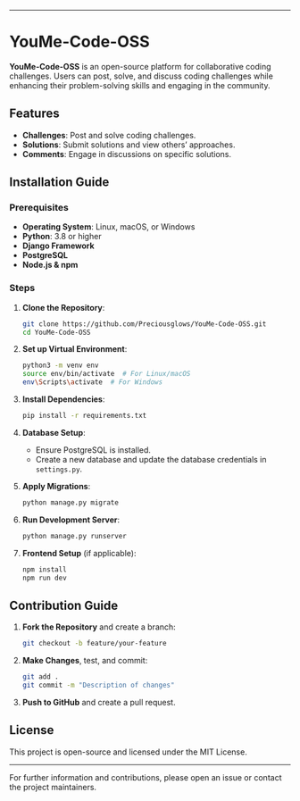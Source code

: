 
---

# YouMe-Code-OSS

**YouMe-Code-OSS** is an open-source platform for collaborative coding challenges. Users can post, solve, and discuss coding challenges while enhancing their problem-solving skills and engaging in the community.

## Features

- **Challenges**: Post and solve coding challenges.
- **Solutions**: Submit solutions and view others’ approaches.
- **Comments**: Engage in discussions on specific solutions.

## Installation Guide

### Prerequisites

- **Operating System**: Linux, macOS, or Windows
- **Python**: 3.8 or higher
- **Django Framework**
- **PostgreSQL**
- **Node.js & npm**

### Steps

1. **Clone the Repository**:
   ```bash
   git clone https://github.com/Preciousglows/YouMe-Code-OSS.git
   cd YouMe-Code-OSS
   ```

2. **Set up Virtual Environment**:
   ```bash
   python3 -m venv env
   source env/bin/activate  # For Linux/macOS
   env\Scripts\activate  # For Windows
   ```

3. **Install Dependencies**:
   ```bash
   pip install -r requirements.txt
   ```

4. **Database Setup**:
   - Ensure PostgreSQL is installed.
   - Create a new database and update the database credentials in `settings.py`.

5. **Apply Migrations**:
   ```bash
   python manage.py migrate
   ```

6. **Run Development Server**:
   ```bash
   python manage.py runserver
   ```

7. **Frontend Setup** (if applicable):
   ```bash
   npm install
   npm run dev
   ```

## Contribution Guide

1. **Fork the Repository** and create a branch:
   ```bash
   git checkout -b feature/your-feature
   ```

2. **Make Changes**, test, and commit:
   ```bash
   git add .
   git commit -m "Description of changes"
   ```

3. **Push to GitHub** and create a pull request.

## License

This project is open-source and licensed under the MIT License.

---

For further information and contributions, please open an issue or contact the project maintainers.
